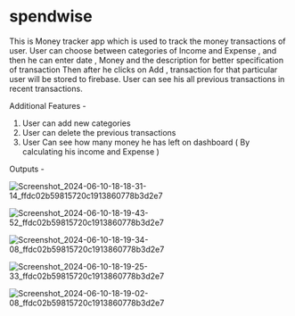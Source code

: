 # spendwise

This is Money tracker app which is used to track the money transactions of user.
User can choose between categories of Income and Expense , and then he can enter date , Money and the description for better specification of transaction 
Then after he clicks on Add , transaction for that particular user will be stored to firebase.
User can see his all previous transactions in recent transactions.

Additional Features - 
1) User can add new categories
2) User can delete the previous transactions
3) User Can see how many money he has left on dashboard ( By calculating his income and Expense )

Outputs - 

![Screenshot_2024-06-10-18-18-31-14_ffdc02b59815720c1913860778b3d2e7](https://github.com/adipatil07/SpendWise/assets/143608620/e4403e0c-09c2-4fcc-98b9-5367b41f9981)


![Screenshot_2024-06-10-18-19-43-52_ffdc02b59815720c1913860778b3d2e7](https://github.com/adipatil07/SpendWise/assets/143608620/a28283c3-01c3-483f-83ea-097ed3cd3884)


![Screenshot_2024-06-10-18-19-34-08_ffdc02b59815720c1913860778b3d2e7](https://github.com/adipatil07/SpendWise/assets/143608620/f893da89-061f-4514-9f2c-686e576260a8)


![Screenshot_2024-06-10-18-19-25-33_ffdc02b59815720c1913860778b3d2e7](https://github.com/adipatil07/SpendWise/assets/143608620/6cb1f339-e561-4b78-85f6-6596337406f6)


![Screenshot_2024-06-10-18-19-02-08_ffdc02b59815720c1913860778b3d2e7](https://github.com/adipatil07/SpendWise/assets/143608620/b4d77a23-628e-4f49-87a5-2ce7c30b6275)
